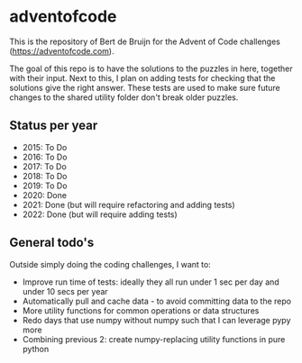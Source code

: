 # adventofcode

This is the repository of Bert de Bruijn for the Advent of Code challenges (https://adventofcode.com).

The goal of this repo is to have the solutions to the puzzles in here, together with their input. 
Next to this, I plan on adding tests for checking that the solutions give the right answer. These
tests are used to make sure future changes to the shared utility folder don't break older puzzles.

## Status per year
- 2015: To Do
- 2016: To Do
- 2017: To Do
- 2018: To Do
- 2019: To Do
- 2020: Done
- 2021: Done (but will require refactoring and adding tests)
- 2022: Done (but will require adding tests)

## General todo's
Outside simply doing the coding challenges, I want to:
- Improve run time of tests: ideally they all run under 1 sec per day and under 10 secs per year
- Automatically pull and cache data - to avoid committing data to the repo
- More utility functions for common operations or data structures
- Redo days that use numpy without numpy such that I can leverage pypy more
- Combining previous 2: create numpy-replacing utility functions in pure python